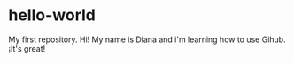 # hello-world
My first repository. 
Hi! My name is Diana and i'm learning how to use Gihub. ¡It's great! 
